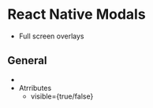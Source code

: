 # React Native Modals
- Full screen overlays

## General
- <Modal></Modal>
- Atrributes
  - visible={true/false}